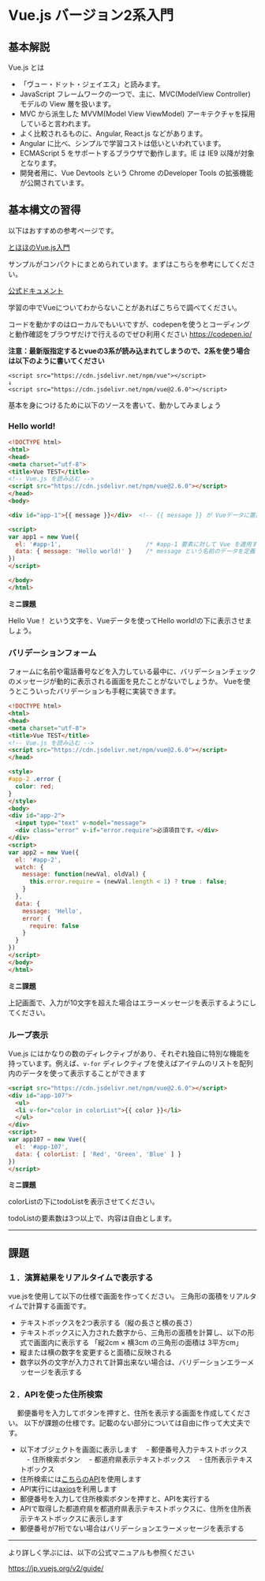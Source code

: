 # Vue.js バージョン2系入門

## 基本解説
Vue.js とは
- 「ヴュー・ドット・ジェイエス」と読みます。
- JavaScript フレームワークの一つで、主に、MVC(ModelView Controller)モデルの View 層を扱います。
- MVC から派生した MVVM(Model View ViewModel) アーキテクチャを採用していると言われます。
- よく比較されるものに、Angular, React.js などがあります。
- Angular に比べ、シンプルで学習コストは低いといわれています。
- ECMAScript 5 をサポートするブラウザで動作します。IE は IE9 以降が対象となります。
- 開発者用に、Vue Devtools という Chrome のDeveloper Tools の拡張機能が公開されています。 

## 基本構文の習得

以下はおすすめの参考ページです。

[とほほのVue.js入門](https://www.tohoho-web.com/ex/vuejs.html)

サンプルがコンパクトにまとめられています。まずはこちらを参考にしてください。

[公式ドキュメント](https://jp.vuejs.org/v2/guide/)

学習の中でVueについてわからないことがあればこちらで調べてください。

コードを動かすのはローカルでもいいですが、codepenを使うとコーディングと動作確認をブラウザだけで行えるのでぜひ利用ください
https://codepen.io/

**注意：最新版指定するとvueの3系が読み込まれてしまうので、2系を使う場合は以下のように書いてください**

```
<script src="https://cdn.jsdelivr.net/npm/vue"></script>
↓
<script src="https://cdn.jsdelivr.net/npm/vue@2.6.0"></script>
```


基本を身につけるために以下のソースを書いて、動かしてみましょう

### Hello world!
``` html
<!DOCTYPE html>
<html>
<head>
<meta charset="utf-8">
<title>Vue TEST</title>
<!-- Vue.js を読み込む -->
<script src="https://cdn.jsdelivr.net/npm/vue@2.6.0"></script>
</head>
<body>

<div id="app-1">{{ message }}</div>  <!-- {{ message }} が Vueデータに置換される -->

<script>
var app1 = new Vue({
  el: '#app-1',                        /* #app-1 要素に対して Vue を適用する */
  data: { message: 'Hello world!' }    /* message という名前のデータを定義する */
})
</script>

</body>
</html>
```

**ミニ課題**

Hello Vue！ 
という文字を、Vueデータを使ってHello world!の下に表示させましょう。


### バリデーションフォーム
フォームに名前や電話番号などを入力している最中に、バリデーションチェックのメッセージが動的に表示される画面を見たことがないでしょうか。
Vueを使うとこういったバリデーションも手軽に実装できます。

``` html
<!DOCTYPE html>
<html>
<head>
<meta charset="utf-8">
<title>Vue TEST</title>
<!-- Vue.js を読み込む -->
<script src="https://cdn.jsdelivr.net/npm/vue@2.6.0"></script>
</head>

<style>
#app-2 .error {
  color: red;
}
</style>
<body>
<div id="app-2">
  <input type="text" v-model="message">
  <div class="error" v-if="error.require">必須項目です。</div>
</div>
<script>
var app2 = new Vue({
  el: '#app-2',
  watch: {
    message: function(newVal, oldVal) {
      this.error.require = (newVal.length < 1) ? true : false;
    }
  },
  data: {
    message: 'Hello',
    error: {
      require: false
    }
  }
})
</script>
</body>
</html>
```

**ミニ課題**

上記画面で、入力が10文字を超えた場合はエラーメッセージを表示するようにしてください。

### ループ表示
Vue.js にはかなりの数のディレクティブがあり、それぞれ独自に特別な機能を持っています。例えば、`v-for` ディレクティブを使えばアイテムのリストを配列内のデータを使って表示することができます


``` html
<script src="https://cdn.jsdelivr.net/npm/vue@2.6.0"></script>
<div id="app-107">
  <ul>
  <li v-for="color in colorList">{{ color }}</li>
  </ul>
</div>
<script>
var app107 = new Vue({
  el: '#app-107',
  data: { colorList: [ 'Red', 'Green', 'Blue' ] }
})
</script>
```

**ミニ課題**

colorListの下にtodoListを表示させてください。

todoListの要素数は3つ以上で、内容は自由とします。

------------------

## 課題

### １．演算結果をリアルタイムで表示する
vue.jsを使用して以下の仕様で画面を作ってください。
三角形の面積をリアルタイムで計算する画面です。

- テキストボックスを2つ表示する（縦の長さと横の長さ）
- テキストボックスに入力された数字から、三角形の面積を計算し、以下の形式で画面内に表示する
「縦2cm × 横3cm の三角形の面積は 3平方cm」
- 縦または横の数字を変更すると面積に反映される
- 数字以外の文字が入力されて計算出来ない場合は、バリデーションエラーメッセージを表示する

### ２．APIを使った住所検索
　
郵便番号を入力してボタンを押すと、住所を表示する画面を作成してください。
以下が課題の仕様です。記載のない部分については自由に作って大丈夫です。

- 以下オブジェクトを画面に表示します
　- 郵便番号入力テキストボックス
　- 住所検索ボタン
　- 都道府県表示テキストボックス
　- 住所表示テキストボックス
- 住所検索には[こちらのAPI](https://zipaddress.net/)を使用します
- API実行には[axios](https://jp.vuejs.org/v2/cookbook/using-axios-to-consume-apis.html)を利用します
- 郵便番号を入力して住所検索ボタンを押すと、APIを実行する
- APIで取得した都道府県を都道府県表示テキストボックスに、住所を住所表示テキストボックスに表示します
- 郵便番号が7桁でない場合はバリデーションエラーメッセージを表示する

------------------


より詳しく学ぶには、以下の公式マニュアルも参照ください

https://jp.vuejs.org/v2/guide/
